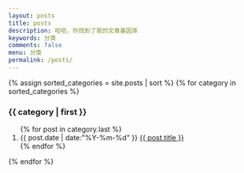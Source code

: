 ```yaml
---
layout: posts
title: posts
description: 哈哈，你找到了我的文章基因库
keywords: 分类
comments: false
menu: 分类
permalink: /posts/
---
```


<section class="container posts-content">
{% assign sorted_categories = site.posts | sort %}
{% for category in sorted_categories %}
<h3>{{ category | first }}</h3>
<ol class="posts-list" id="{{ category[0] }}">
{% for post in category.last %}
<li class="posts-list-item">
<span class="posts-list-meta">{{ post.date | date:"%Y-%m-%d" }}</span>
<a class="posts-list-name" href="{{ site.url }}{{ post.url }}">{{ post.title }}</a>
</li>
{% endfor %}
</ol>
{% endfor %}
</section>
<!-- /section.content -->
